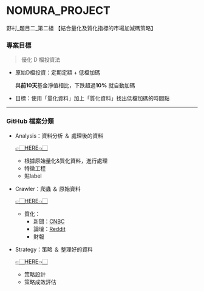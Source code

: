 # NOMURA_PROJECT
野村_題目二_第二組 【結合量化及質化指標的市場加減碼策略】

### 專案目標
> 優化 D 檔投資法

- 原始D檔投資：定期定額 + 低檔加碼
  
  與**前10天**基金淨值相比，下跌超過**10%** 就自動加碼

- 目標：使用「量化資料」加上「質化資料」找出低檔加碼的時間點

---

### GitHub 檔案分類
- Analysis：資料分析 ＆ 處理後的資料

  [👉🏻HERE👈🏻](https://github.com/vanikk06/NOMURA_PROJECT/tree/master/Analysis)
  
  - 根據原始量化&質化資料，進行處理
  - 特徵工程
  - 貼label  

- Crawler：爬蟲 ＆ 原始資料
   
  [👉🏻HERE👈🏻](https://github.com/vanikk06/NOMURA_PROJECT/tree/master/Crawler)
  
  - 質化：
      - 新聞：[CNBC](https://www.cnbc.com/world/?region=world)
      - 論壇：[Reddit](https://www.reddit.com/)
      - 財報

- Strategy：策略 ＆ 整理好的資料

  [👉🏻HERE👈🏻](https://github.com/vanikk06/NOMURA_PROJECT/tree/master/Strategy)
  
  - 策略設計
  - 策略成效評估


